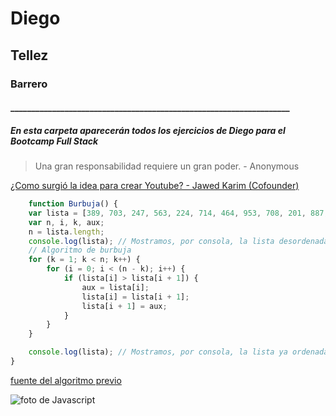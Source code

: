 # Diego
## Tellez
### Barrero
#### ___________________________________________________________________

##### En esta carpeta aparecerán todos los **ejercicios** de *Diego* para el ***Bootcamp Full Stack***

> Una gran responsabilidad requiere un gran poder. - Anonymous

[¿Como surgió la idea para crear Youtube? - Jawed Karim (Cofounder)][link]

[link]: https://www.youtube.com/watch?v=XAJEXUNmP5M&t=923s

```JAVASCRIPT
    function Burbuja() {
    var lista = [389, 703, 247, 563, 224, 714, 464, 953, 708, 201, 887, 550, 515, 206, 131];
    var n, i, k, aux;
    n = lista.length;
    console.log(lista); // Mostramos, por consola, la lista desordenada
    // Algoritmo de burbuja
    for (k = 1; k < n; k++) {
        for (i = 0; i < (n - k); i++) {
            if (lista[i] > lista[i + 1]) {
                aux = lista[i];
                lista[i] = lista[i + 1];
                lista[i + 1] = aux;
            }
        }
    }

    console.log(lista); // Mostramos, por consola, la lista ya ordenada
}
```

[fuente del algoritmo previo][fuente]

[fuente]: https://3con14.biz/js/tips-and-tricks/17-ordenamiento-por-burbuja.html

![foto de Javascript](https://www.tutorialrepublic.com/lib/images/javascript-illustration.png "foto de JavaScript")